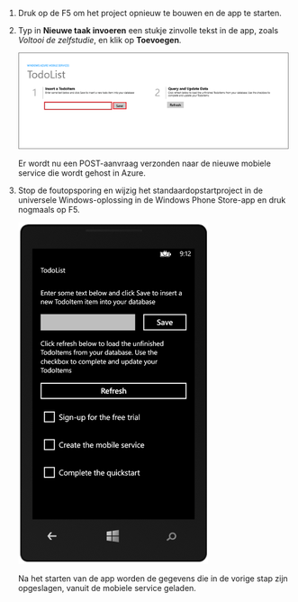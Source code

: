 
1. Druk op de F5 om het project opnieuw te bouwen en de app te starten.

2. Typ in **Nieuwe taak invoeren** een stukje zinvolle tekst in de app, zoals *Voltooi de zelfstudie*, en klik op **Toevoegen**.

    ![](./media/mobile-services-windows-universal-test-app/mobile-quickstart-startup.png)

    Er wordt nu een POST-aanvraag verzonden naar de nieuwe mobiele service die wordt gehost in Azure.

3. Stop de foutopsporing en wijzig het standaardopstartproject in de universele Windows-oplossing in de Windows Phone Store-app en druk nogmaals op F5.

    ![](./media/mobile-services-windows-universal-test-app/mobile-quickstart-completed-wp8.png)
    
    Na het starten van de app worden de gegevens die in de vorige stap zijn opgeslagen, vanuit de mobiele service geladen.


<!--HONumber=Jun16_HO2-->


